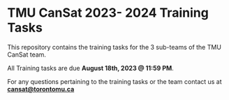 # TMU CanSat 2023- 2024 Training Tasks
This repository contains the training tasks for the 3 sub-teams of the TMU CanSat team.

All Training tasks are due **August 18th, 2023 @ 11:59 PM**.

For any questions pertaining to the training tasks or the team contact us at **cansat@torontomu.ca**
